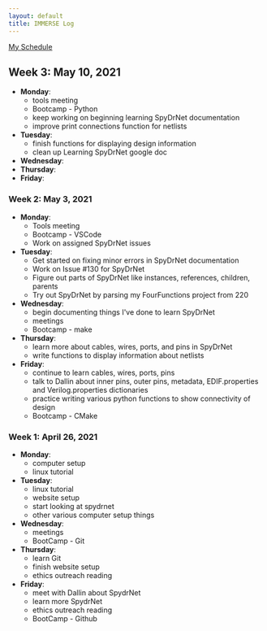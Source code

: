 ```yaml
---
layout: default
title: IMMERSE Log
---
```


[My Schedule](https://jacobdbrown4.github.io/jacob_brown//pages/schedule/)


## Week 3: May 10, 2021

* **Monday**:
  * tools meeting
  * Bootcamp - Python
  * keep working on beginning learning SpyDrNet documentation
  * improve print connections function for netlists
* **Tuesday**:
  * finish functions for displaying design information
  * clean up Learning SpyDrNet google doc
* **Wednesday**:
* **Thursday**:
* **Friday**:

### Week 2: May 3, 2021

* **Monday**:
  * Tools meeting
  * Bootcamp - VSCode
  * Work on assigned SpyDrNet issues
* **Tuesday**:
  * Get started on fixing minor errors in SpyDrNet documentation
  * Work on Issue #130 for SpyDrNet
  * Figure out parts of SpyDrNet like instances, references, children, parents
  * Try out SpyDrNet by parsing my FourFunctions project from 220
* **Wednesday**:
  * begin documenting things I've done to learn SpyDrNet
  * meetings
  * Bootcamp - make
* **Thursday**:
  * learn more about cables, wires, ports, and pins in SpyDrNet
  * write functions to display information about netlists
* **Friday**:
  * continue to learn cables, wires, ports, pins
  * talk to Dallin about inner pins, outer pins, metadata, EDIF.properties and Verilog.properties dictionaries
  * practice writing various python functions to show connectivity of design
  * Bootcamp - CMake

### Week 1: April 26, 2021
 
* **Monday**:
  * computer setup
  * linux tutorial
* **Tuesday**: 
  * linux tutorial
  * website setup
  * start looking at spydrnet
  * other various computer setup things
* **Wednesday**: 
  * meetings
  * BootCamp - Git
* **Thursday**:
  * learn Git
  * finish website setup
  * ethics outreach reading 
* **Friday**:
  * meet with Dallin about SpydrNet
  * learn more SpydrNet
  * ethics outreach reading
  * BootCamp - Github
